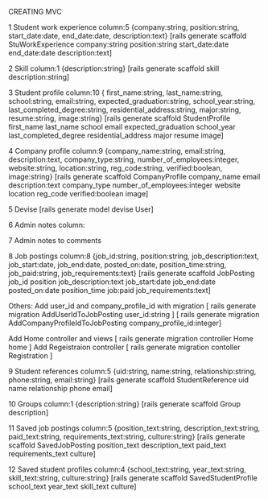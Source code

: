 CREATING MVC

1
Student work experience
column:5
{company:string, position:string, start_date:date, end_date:date, description:text}
[rails generate scaffold StuWorkExperience company:string position:string start_date:date end_date:date description:text]

2
Skill
column:1
{description:string}
[rails generate scaffold skill description:string]


3
Student profile
column:10
{ first_name:string, last_name:string, school:string, email:string, expected_graduation:string, school_year:string, last_completed_degree:string, residential_address:string, major:string, resume:string, image:string}
[rails generate scaffold StudentProfile first_name last_name school email expected_graduation school_year last_completed_degree residential_address major resume image]


4
Company profile
column:9
{company_name:string, email:string, description:text, company_type:string, number_of_employees:integer, website:string, location:string, reg_code:string, verified:boolean, image:string}
[rails generate scaffold CompanyProfile company_name email description:text company_type number_of_employees:integer website location reg_code verified:boolean image]

5
Devise
[rails generate model devise User]

6
Admin notes
column:

7
Admin notes to comments

8
Job postings
column:8
{job_id:string, position:string, job_description:text, job_start:date, job_end:date, posted_on:date, position_time:string, job_paid:string, job_requirements:text}
[rails generate scaffold JobPosting job_id position job_description:text job_start:date job_end:date posted_on:date position_time job:paid job_requirements:text]

Others:
Add user_id and company_profile_id with migration
[ rails generate migration AddUserIdToJobPosting user_id:string ]
[ rails generate migration AddCompanyProfileIdToJobPosting company_profile_id:integer]

Add Home controller and views
[ rails generate migration controller Home home ]
Add Regeistraion controller
[ rails generate migration contoller Registration ]


9
Student references
column:5
{uid:string, name:string, relationship:string, phone:string, email:string}
[rails generate scaffold StudentReference uid name relationship phone email]

10
Groups
column:1
{description:string}
[rails generate scaffold Group description]

11
Saved job postings
column:5
{position_text:string, description_text:string, paid_text:string, requirements_text:string, culture:string}
[rails generate scaffold SavedJobPosting position_text description_text paid_text requirements_text culture]

12
Saved student profiles
column:4
{school_text:string, year_text:string, skill_text:string, culture:string}
[rails generate scaffold SavedStudentProfile school_text year_text skill_text culture]

